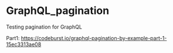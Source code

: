 # GraphQL_pagination
Testing pagination for GraphQL 

Part1: 
https://codeburst.io/graphql-pagination-by-example-part-1-15ec3313ae08
